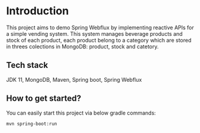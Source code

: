 # Introduction

This project aims to demo Spring Webflux by implementing reactive APIs for a simple vending system. This system manages beverage products and stock of each product, each product 
belong to a category which are stored in threes colections in MongoDB: product, stock and catetory.

## Tech stack

JDK 11, MongoDB, Maven, Spring boot, Spring Webflux

## How to get started?
You can easily start this project via below gradle commands:
```shell
mvn spring-boot:run

